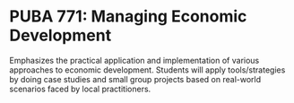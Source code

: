 # PUBA 771: Managing Economic Development

Emphasizes the practical application and implementation of various approaches to economic development. Students will apply tools/strategies by doing case studies and small group projects based on real-world scenarios faced by local practitioners.